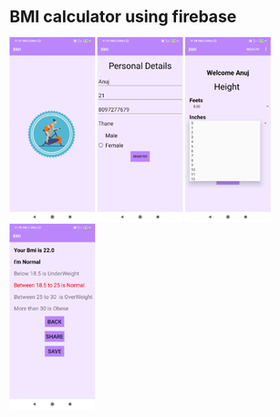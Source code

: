 # BMI calculator using firebase



<img src="github_images/SplashScreen.jpg" width="150"> <img src="github_images/MainActivity.jpg" width="150">
<img src="github_images/EntryActivity.jpg" width="150"> <img src="github_images/ResultActivity.jpg" width="150">








